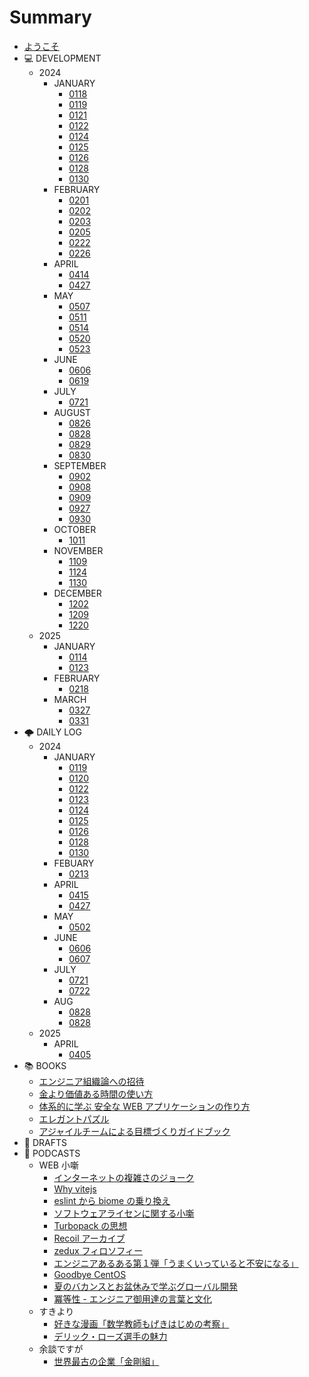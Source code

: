 # Summary

- [ようこそ](README.md)
- 💻 DEVELOPMENT
  - 2024
    - JANUARY
      - [0118](DEVELOPMENT/2024/JAN/0118.md)
      - [0119](DEVELOPMENT/2024/JAN/0119.md)
      - [0121](DEVELOPMENT/2024/JAN/0121.md)
      - [0122](DEVELOPMENT/2024/JAN/0122.md)
      - [0124](DEVELOPMENT/2024/JAN/0124.md)
      - [0125](DEVELOPMENT/2024/JAN/0125.md)
      - [0126](DEVELOPMENT/2024/JAN/0126.md)
      - [0128](DEVELOPMENT/2024/JAN/0128.md)
      - [0130](DEVELOPMENT/2024/JAN/0130.md)
    - FEBRUARY
      - [0201](DEVELOPMENT/2024/FEB/0201.md)
      - [0202](DEVELOPMENT/2024/FEB/0202.md)
      - [0203](DEVELOPMENT/2024/FEB/0203.md)
      - [0205](DEVELOPMENT/2024/FEB/0205.md)
      - [0222](DEVELOPMENT/2024/FEB/0222.md)
      - [0226](DEVELOPMENT/2024/FEB/0226.md)
    - APRIL
      - [0414](DEVELOPMENT/2024/APR/0414.md)
      - [0427](DEVELOPMENT/2024/APR/0427.md)
    - MAY
      - [0507](DEVELOPMENT/2024/MAY/0507.md)
      - [0511](DEVELOPMENT/2024/MAY/0511.md)
      - [0514](DEVELOPMENT/2024/MAY/0514.md)
      - [0520](DEVELOPMENT/2024/MAY/0520.md)
      - [0523](DEVELOPMENT/2024/MAY/0523.md)
    - JUNE
      - [0606](DEVELOPMENT/2024/JUN/0606.md)
      - [0619](DEVELOPMENT/2024/JUN//0619.md)
    - JULY
      - [0721](DEVELOPMENT/2024/JUL/0721.md)
    - AUGUST
      - [0826](DEVELOPMENT/2024/AUG/0826.md)
      - [0828](DEVELOPMENT/2024/AUG/0828.md)
      - [0829](DEVELOPMENT/2024/AUG/0829.md)
      - [0830](DEVELOPMENT/2024/AUG/0830.md)
    - SEPTEMBER
      - [0902](DEVELOPMENT/2024/SEP/0902.md)
      - [0908](DEVELOPMENT/2024/SEP/0908.md)
      - [0909](DEVELOPMENT/2024/SEP/0909.md)
      - [0927](DEVELOPMENT/2024/SEP/0927.md)
      - [0930](DEVELOPMENT/2024/SEP/0930.md)
    - OCTOBER
      - [1011](DEVELOPMENT/2024/OCT/1011.md)
    - NOVEMBER
      - [1109](DEVELOPMENT/2024/NOV/1109.md)
      - [1124](DEVELOPMENT/2024/NOV/1124.md)
      - [1130](DEVELOPMENT/2024/NOV/1130.md)
    - DECEMBER
      - [1202](DEVELOPMENT/2024/DEC/1202.md)
      - [1209](DEVELOPMENT/2024/DEC/1209.md)
      - [1220](DEVELOPMENT/2024/DEC/1220.md)
  - 2025
    - JANUARY
      - [0114](DEVELOPMENT/2025/JAN/0114.md)
      - [0123](DEVELOPMENT/2025/JAN/0123.md)
    - FEBRUARY
      - [0218](DEVELOPMENT/2025/FEB/0218.md)
    - MARCH
      - [0327](DEVELOPMENT/2025/FEB/0327.md)
      - [0331](DEVELOPMENT/2025/FEB/0331.md)
- 🌩 DAILY LOG
  - 2024
    - JANUARY
      - [0119](DAILY/2024/JAN/0119.md)
      - [0120](DAILY/2024/JAN/0120.md)
      - [0122](DAILY/2024/JAN/0122.md)
      - [0123](DAILY/2024/JAN/0123.md)
      - [0124](DAILY/2024/JAN/0124.md)
      - [0125](DAILY/2024/JAN/0125.md)
      - [0126](DAILY/2024/JAN/0126.md)
      - [0128](DAILY/2024/JAN/0128.md)
      - [0130](DAILY/2024/JAN/0130.md)
    - FEBUARY
      - [0213](DAILY/2024/FEB/0213.md)
    - APRIL
      - [0415](DAILY/2024/APR/0415.md)
      - [0427](DAILY/2024/APR/0427.md)
    - MAY
      - [0502](DAILY/2024/MAY/0502.md)
    - JUNE
      - [0606](DAILY/2024/JUN/0606.md)
      - [0607](DAILY/2024/JUN/0607.md)
    - JULY
      - [0721](DAILY/2024/JUL/0721.md)
      - [0722](DAILY/2024/JUL/0722.md)
    - AUG
      - [0828](DAILY/2024/AUG/0828.md)
      - [0828](DAILY/2024/AUG/0828.md)
  - 2025
    - APRIL
      - [0405](DAILY/2025/APR/0405.md)
- 📚 BOOKS
  - [エンジニア組織論への招待](BOOKS/2024/engineering_organization_theory.md)
  - [金より価値ある時間の使い方](BOOKS/2024/how_to_live_on_24_hours_a_day.md)
  - [体系的に学ぶ 安全な WEB アプリケーションの作り方](BOOKS/2024/learn_howto_create_web_applications_systematically.md)
  - [エレガントパズル](BOOKS/2024/elegant_pazzle.md)
  - [アジャイルチームによる目標づくりガイドブック](BOOKS/2024/guidebook_abou_tobjective.md)
- 📝 DRAFTS
- 🎤 PODCASTS
  - WEB 小噺
    - [インターネットの複雑さのジョーク](PODCASTS/WEB小噺/jokes_about_the_complexity_of_the_Internet.md)
    - [Why vitejs](PODCASTS/WEB小噺/why_vitejs.md)
    - [eslint から biome の乗り換え](PODCASTS/WEB小噺/eslint_to_biome.md)
    - [ソフトウェアライセンに関する小噺](PODCASTS/WEB小噺/short_story_about_licence.md)
    - [Turbopack の思想](PODCASTS/WEB小噺/why_turbopack.md)
    - [Recoil アーカイブ](PODCASTS/WEB小噺/goodbye_recoiljs.md)
    - [zedux フィロソフィー](PODCASTS/WEB小噺/zedux_philosofy.md)
    - [エンジニアあるある第１弾「うまくいっていると不安になる」](PODCASTS/WEB小噺/engineer_a-ha_stories_1.md)
    - [Goodbye CentOS](PODCASTS/WEB小噺/goodbye_centos.md)
    - [夏のバカンスとお盆休みで学ぶグローバル開発](PODCASTS/WEB小噺/france_summer_time.md)
    - [冪等性 - エンジニア御用達の言葉と文化](PODCASTS/WEB小噺/word_of_idempotency.md)
  - すきより
    - [好きな漫画「数学教師もげきはじめの考察」](PODCASTS/すきより/mogeki_hajime.md)
    - [デリック・ローズ選手の魅力](PODCASTS/すきより/delick_rose.md)
  - 余談ですが
    - [世界最古の企業「金剛組」](PODCASTS/余談ですが/most_old_company.md)

